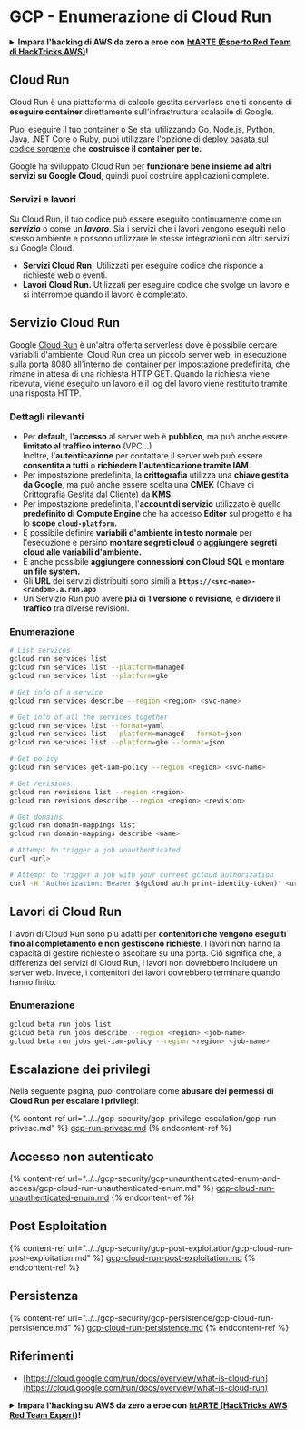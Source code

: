 # GCP - Enumerazione di Cloud Run

<details>

<summary><strong>Impara l'hacking di AWS da zero a eroe con</strong> <a href="https://training.hacktricks.xyz/courses/arte"><strong>htARTE (Esperto Red Team di HackTricks AWS)</strong></a><strong>!</strong></summary>

Altri modi per supportare HackTricks:

* Se vuoi vedere la tua **azienda pubblicizzata su HackTricks** o **scaricare HackTricks in PDF** Controlla i [**PIANI DI ABBONAMENTO**](https://github.com/sponsors/carlospolop)!
* Ottieni il [**merchandising ufficiale di PEASS & HackTricks**](https://peass.creator-spring.com)
* Scopri [**La Famiglia PEASS**](https://opensea.io/collection/the-peass-family), la nostra collezione di [**NFT esclusivi**](https://opensea.io/collection/the-peass-family)
* **Unisciti al** 💬 [**Gruppo Discord**](https://discord.gg/hRep4RUj7f) o al [**gruppo telegram**](https://t.me/peass) o **seguici** su **Twitter** 🐦 [**@hacktricks_live**](https://twitter.com/hacktricks_live)**.**
* **Condividi i tuoi trucchi di hacking inviando PR a** [**HackTricks**](https://github.com/carlospolop/hacktricks) e [**HackTricks Cloud**](https://github.com/carlospolop/hacktricks-cloud) github repos.

</details>

## Cloud Run <a href="#reviewing-cloud-run-configurations" id="reviewing-cloud-run-configurations"></a>

Cloud Run è una piattaforma di calcolo gestita serverless che ti consente di **eseguire container** direttamente sull'infrastruttura scalabile di Google.

Puoi eseguire il tuo container o Se stai utilizzando Go, Node.js, Python, Java, .NET Core o Ruby, puoi utilizzare l'opzione di [deploy basata sul codice sorgente](https://cloud.google.com/run/docs/deploying-source-code) che **costruisce il container per te.**

Google ha sviluppato Cloud Run per **funzionare bene insieme ad altri servizi su Google Cloud**, quindi puoi costruire applicazioni complete.

### Servizi e lavori <a href="#services-and-jobs" id="services-and-jobs"></a>

Su Cloud Run, il tuo codice può essere eseguito continuamente come un _**servizio**_ o come un _**lavoro**_. Sia i servizi che i lavori vengono eseguiti nello stesso ambiente e possono utilizzare le stesse integrazioni con altri servizi su Google Cloud.

* **Servizi Cloud Run.** Utilizzati per eseguire codice che risponde a richieste web o eventi.
* **Lavori Cloud Run.** Utilizzati per eseguire codice che svolge un lavoro e si interrompe quando il lavoro è completato.

## Servizio Cloud Run

Google [Cloud Run](https://cloud.google.com/run) è un'altra offerta serverless dove è possibile cercare variabili d'ambiente. Cloud Run crea un piccolo server web, in esecuzione sulla porta 8080 all'interno del container per impostazione predefinita, che rimane in attesa di una richiesta HTTP GET. Quando la richiesta viene ricevuta, viene eseguito un lavoro e il log del lavoro viene restituito tramite una risposta HTTP.

### Dettagli rilevanti

* Per **default**, l'**accesso** al server web è **pubblico**, ma può anche essere **limitato al traffico interno** (VPC...)\
Inoltre, l'**autenticazione** per contattare il server web può essere **consentita a tutti** o **richiedere l'autenticazione tramite IAM**.
* Per impostazione predefinita, la **crittografia** utilizza una **chiave gestita da Google**, ma può anche essere scelta una **CMEK** (Chiave di Crittografia Gestita dal Cliente) da **KMS**.
* Per impostazione predefinita, l'**account di servizio** utilizzato è quello **predefinito di Compute Engine** che ha accesso **Editor** sul progetto e ha lo **scope `cloud-platform`.**
* È possibile definire **variabili d'ambiente in testo normale** per l'esecuzione e persino **montare segreti cloud** o **aggiungere segreti cloud alle variabili d'ambiente.**
* È anche possibile **aggiungere connessioni con Cloud SQL** e **montare un file system.**
* Gli **URL** dei servizi distribuiti sono simili a **`https://<svc-name>-<random>.a.run.app`**
* Un Servizio Run può avere **più di 1 versione o revisione**, e **dividere il traffico** tra diverse revisioni.

### Enumerazione
```bash
# List services
gcloud run services list
gcloud run services list --platform=managed
gcloud run services list --platform=gke

# Get info of a service
gcloud run services describe --region <region> <svc-name>

# Get info of all the services together
gcloud run services list --format=yaml
gcloud run services list --platform=managed --format=json
gcloud run services list --platform=gke --format=json

# Get policy
gcloud run services get-iam-policy --region <region> <svc-name>

# Get revisions
gcloud run revisions list --region <region>
gcloud run revisions describe --region <region> <revision>

# Get domains
gcloud run domain-mappings list
gcloud run domain-mappings describe <name>

# Attempt to trigger a job unauthenticated
curl <url>

# Attempt to trigger a job with your current gcloud authorization
curl -H "Authorization: Bearer $(gcloud auth print-identity-token)" <url>
```
## Lavori di Cloud Run

I lavori di Cloud Run sono più adatti per **contenitori che vengono eseguiti fino al completamento e non gestiscono richieste**. I lavori non hanno la capacità di gestire richieste o ascoltare su una porta. Ciò significa che, a differenza dei servizi di Cloud Run, i lavori non dovrebbero includere un server web. Invece, i contenitori dei lavori dovrebbero terminare quando hanno finito.

### Enumerazione
```bash
gcloud beta run jobs list
gcloud beta run jobs describe --region <region> <job-name>
gcloud beta run jobs get-iam-policy --region <region> <job-name>
```
## Escalazione dei privilegi

Nella seguente pagina, puoi controllare come **abusare dei permessi di Cloud Run per escalare i privilegi**:

{% content-ref url="../../gcp-security/gcp-privilege-escalation/gcp-run-privesc.md" %}
[gcp-run-privesc.md](../../gcp-security/gcp-privilege-escalation/gcp-run-privesc.md)
{% endcontent-ref %}

## Accesso non autenticato

{% content-ref url="../../gcp-security/gcp-unaunthenticated-enum-and-access/gcp-cloud-run-unauthenticated-enum.md" %}
[gcp-cloud-run-unauthenticated-enum.md](../../gcp-security/gcp-unaunthenticated-enum-and-access/gcp-cloud-run-unauthenticated-enum.md)
{% endcontent-ref %}

## Post Esploitation

{% content-ref url="../../gcp-security/gcp-post-exploitation/gcp-cloud-run-post-exploitation.md" %}
[gcp-cloud-run-post-exploitation.md](../../gcp-security/gcp-post-exploitation/gcp-cloud-run-post-exploitation.md)
{% endcontent-ref %}

## Persistenza

{% content-ref url="../../gcp-security/gcp-persistence/gcp-cloud-run-persistence.md" %}
[gcp-cloud-run-persistence.md](../../gcp-security/gcp-persistence/gcp-cloud-run-persistence.md)
{% endcontent-ref %}

## Riferimenti

* [https://cloud.google.com/run/docs/overview/what-is-cloud-run](https://cloud.google.com/run/docs/overview/what-is-cloud-run)

<details>

<summary><strong>Impara l'hacking su AWS da zero a eroe con</strong> <a href="https://training.hacktricks.xyz/courses/arte"><strong>htARTE (HackTricks AWS Red Team Expert)</strong></a><strong>!</strong></summary>

Altri modi per supportare HackTricks:

* Se vuoi vedere la tua **azienda pubblicizzata in HackTricks** o **scaricare HackTricks in PDF** Controlla i [**PIANI DI ABBONAMENTO**](https://github.com/sponsors/carlospolop)!
* Ottieni il [**merchandising ufficiale di PEASS & HackTricks**](https://peass.creator-spring.com)
* Scopri [**The PEASS Family**](https://opensea.io/collection/the-peass-family), la nostra collezione di [**NFT esclusivi**](https://opensea.io/collection/the-peass-family)
* **Unisciti al** 💬 [**gruppo Discord**](https://discord.gg/hRep4RUj7f) o al [**gruppo telegram**](https://t.me/peass) o **seguici** su **Twitter** 🐦 [**@hacktricks_live**](https://twitter.com/hacktricks_live)**.**
* **Condividi i tuoi trucchi di hacking inviando PR a** [**HackTricks**](https://github.com/carlospolop/hacktricks) e [**HackTricks Cloud**](https://github.com/carlospolop/hacktricks-cloud) github repos.

</details>
